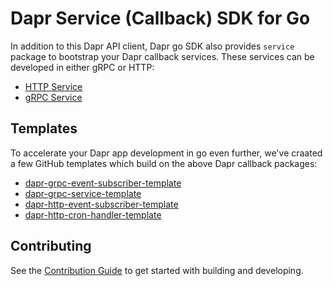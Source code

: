 # Dapr Service (Callback) SDK for Go

In addition to this Dapr API client, Dapr go SDK also provides `service` package to bootstrap your Dapr callback services. These services can be developed in either gRPC or HTTP:

* [HTTP Service](./http/Readme.md)
* [gRPC Service](./grpc/Readme.md)

## Templates 

To accelerate your Dapr app development in go even further, we've craated a few GitHub templates which build on the above Dapr callback packages:

* [dapr-grpc-event-subscriber-template](https://github.com/dapr/dapr-grpc-event-subscriber-template)
* [dapr-grpc-service-template](https://github.com/dapr/dapr-grpc-service-template)
* [dapr-http-event-subscriber-template](https://github.com/dapr/dapr-http-event-subscriber-template)
* [dapr-http-cron-handler-template](https://github.com/dapr/dapr-http-cron-handler-template)

## Contributing

See the [Contribution Guide](../CONTRIBUTING.md) to get started with building and developing.
